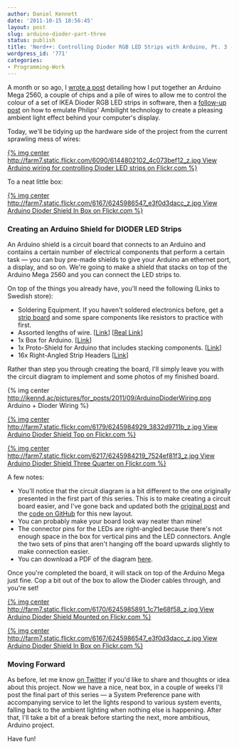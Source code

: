 ```yaml
---
author: Daniel Kennett
date: '2011-10-15 18:56:45'
layout: post
slug: arduino-dioder-part-three
status: publish
title: 'Nerd++: Controlling Dioder RGB LED Strips with Arduino, Pt. 3 - Hardware Tidyup'
wordpress_id: '771'
categories:
- Programming-Work
---
```


A month or so ago, I [wrote a post](http://ikennd.ac/blog/2011/09/arduino-dioder-part-one/)
detailing how I put together an Arduino Mega 2560, a couple of chips and
a pile of wires to allow me to control the colour of a set of IKEA
Dioder RGB LED strips in software, then a [follow-up post](http://ikennd.ac/blog/2011/09/arduino-dioder-part-two/) on
how to emulate Philips' Ambilight technology to create a pleasing
ambient light effect behind your computer's display.

Today, we'll be tidying up the hardware side of the project from the
current sprawling mess of wires:

[{% img center http://farm7.static.flickr.com/6090/6144802102_4c073bef12_z.jpg View Arduino wiring for controlling Dioder LED strips on Flickr.com %}](http://www.flickr.com/photos/24169642@N06/6144802102)

To a neat little box:

[{% img center http://farm7.static.flickr.com/6167/6245986547_e3f0d3dacc_z.jpg View Arduino Dioder Shield In Box on Flickr.com %}](http://www.flickr.com/photos/24169642@N06/6245986547)

### Creating an Arduino Shield for DIODER LED Strips

An Arduino shield is a circuit board that connects to an Arduino and
contains a certain number of electrical components that perform a
certain task — you can buy pre-made shields to give your Arduino an
ethernet port, a display, and so on. We're going to make a shield that
stacks on top of the Arduino Mega 2560 and you can connect the LED
strips to.

On top of the things you already have, you'll need the following (Links
to Swedish store):

-   Soldering Equipment. If you haven't soldered electronics before, get
    a [strip board](http://www.kpsec.freeuk.com/stripbd.htm) and some
    spare components like resistors to practice with first.
-   Assorted lengths of wire.
    [[Link](http://www.youtube.com/watch?v=mFxc1cAGlYU)] [[Real Link](http://www.lawicel-shop.se/shop/custom/prod.aspx?productid=432167&groupid=55653&sortafter=0&sortafterchild=0&refcode=f)]
-   1x Box for Arduino.
    [[Link](http://www.lawicel-shop.se/shop/custom/prod.aspx?productid=680253&groupid=63894&sortafter=0&sortafterchild=0&refcode=f)]
-   1x Proto-Shield for Arduino that includes stacking components.
    [[Link](http://www.lawicel-shop.se/shop/custom/prod.aspx?productid=820488&groupid=8841&sortafter=0&sortafterchild=0&refcode=f)]
-   16x Right-Angled Strip Headers
    [[Link](http://www.lawicel-shop.se/shop/custom/prod.aspx?productid=801883&groupid=8852&sortafter=0&sortafterchild=0&refcode=f)]

Rather than step you through creating the board, I'll simply leave you
with the circuit diagram to implement and some photos of my finished
board.

{% img center http://ikennd.ac/pictures/for_posts/2011/09/ArduinoDioderWiring.png Arduino + Dioder Wiring %}

[{% img center http://farm7.static.flickr.com/6179/6245984929_3832d9711b_z.jpg View Arduino Dioder Shield Top on Flickr.com %}](http://www.flickr.com/photos/24169642@N06/6245984929)

[{% img center http://farm7.static.flickr.com/6217/6245984219_7524ef81f3_z.jpg View Arduino Dioder Shield Three Quarter on Flickr.com %}](http://www.flickr.com/photos/24169642@N06/6245984219)

A few notes:

-   You'll notice that the circuit diagram is a bit different to the one
    originally presented in the first part of this series. This is to
    make creating a circuit board easier, and I've gone back and updated
    both the [original post](http://ikennd.ac/blog/2011/09/arduino-dioder-part-one/)
    and the [code on GitHub](https://github.com/iKenndac/Arduino-Dioder-Playground) for
    this new layout.
-   You can probably make your board look way neater than mine!
-   The connector pins for the LEDs are right-angled because there's not
    enough space in the box for vertical pins and the LED connectors.
    Angle the two sets of pins that aren't hanging off the board upwards
    slightly to make connection easier.
-   You can download a PDF of the diagram
    [here](http://ikennd.ac/pictures/ArduinoDioderWiring.pdf).

Once you're completed the board, it will stack on top of the Arduino
Mega just fine. Cop a bit out of the box to allow the Dioder cables
through, and you're set!

[{% img center http://farm7.static.flickr.com/6170/6245985891_1c71e68f58_z.jpg View Arduino Dioder Shield Mounted on Flickr.com %}](http://www.flickr.com/photos/24169642@N06/6245985891)

[{% img center http://farm7.static.flickr.com/6167/6245986547_e3f0d3dacc_z.jpg View Arduino Dioder Shield In Box on Flickr.com %}](http://www.flickr.com/photos/24169642@N06/6245986547)

### Moving Forward

As before, let me know [on Twitter](http://twitter.com/iKenndac) if
you'd like to share and thoughts or idea about this project. Now we have
a nice, neat box, in a couple of weeks I'll post the final part of this
series — a System Preference pane with accompanying service to let the
lights respond to various system events, falling back to the ambient
lighting when nothing else is happening. After that, I'll take a bit of
a break before starting the next, more ambitious, Arduino project.

Have fun!
